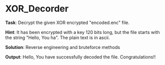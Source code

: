 # XOR_Decorder
**Task**: Decrypt the given XOR encrypted "encoded.enc" file. 

**Hint**: It has been encrypted with a key 120 bits long, but the file starts with the string "Hello, You ha". The plain text is in ascii. 

**Solution**: Reverse engineering and bruteforce methods

**Output**: Hello, You have successfully decoded the file. Congratulations!!
